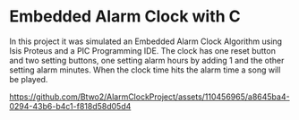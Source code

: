 # Embedded Alarm Clock with C  

In this project it was simulated an Embedded Alarm Clock Algorithm using Isis Proteus and a PIC Programming IDE. The clock has one reset button and two setting buttons, one setting alarm hours by adding 1 and the other setting alarm minutes. When the clock time hits the alarm time a song will be played.

https://github.com/Btwo2/AlarmClockProject/assets/110456965/a8645ba4-0294-43b6-b4c1-f818d58d05d4
